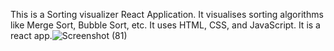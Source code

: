 This is a Sorting visualizer React Application. It visualises sorting algorithms like Merge Sort, Bubble Sort, etc. It uses HTML, CSS, and JavaScript. It is a react app.![Screenshot (81)](https://github.com/MansiSinghP/sorting-visual/assets/72659754/361317b5-d1b9-4a7b-8150-a100fe62a43a)
